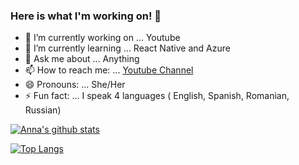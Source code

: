 ### Here is what I'm working on! 👋

- 🔭 I’m currently working on ... Youtube
- 🌱 I’m currently learning ... React Native and Azure
- 💬 Ask me about ... Anything
- 📫 How to reach me: ... [Youtube Channel](https://www.youtube.com/channel/UCD6bHzIZCJJcJD6QHGUIyrw)
- 😄 Pronouns: ... She/Her
- ⚡ Fun fact: ... I speak 4 languages ( English, Spanish, Romanian, Russian)


[![Anna's github stats](https://github-readme-stats.vercel.app/api?username=arsentieva)](https://github.com/arsentieva/github-readme-stats)

[![Top Langs](https://github-readme-stats.vercel.app/api/top-langs/?username=arsentieva)](https://github.com/arsentieva/github-readme-stats)
